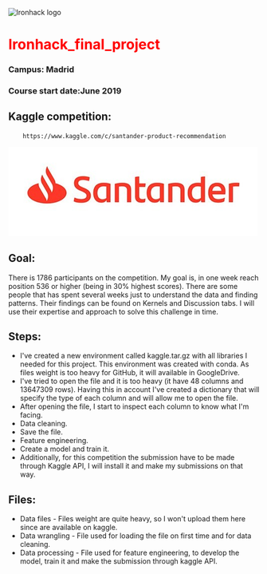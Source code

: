 ![Ironhack logo](https://i.imgur.com/1QgrNNw.png)


# <font color=red>Ironhack_final_project</font>
### Campus: Madrid       
### Course start date:June 2019

## Kaggle competition: 
		https://www.kaggle.com/c/santander-product-recommendation

![Santander logo](./santander_logo.jpg)

## Goal:
There is 1786 participants on the competition. My goal is, in one week reach position 536 or higher (being in 30% highest scores). There are some people that has spent several weeks just to understand the data and finding patterns. Their findings can be found on Kernels and Discussion tabs. I will use their expertise and approach to solve this challenge in time.

## Steps:
* I've created a new environment called kaggle.tar.gz with all libraries I needed for this project. This environment was created with conda. As files weight is too heavy for GitHub, it will available in GoogleDrive.
* I've tried to open the file and it is too heavy (it have 48 columns and 13647309 rows). Having this in account I've created a dictionary that will specify the type of each column and will allow me to open the file.
* After opening the file, I start to inspect each column to know what I'm facing.
* Data cleaning.
* Save the file.
* Feature engineering.
* Create a model and train it.
* Additionally, for this competition the submission have to be made through Kaggle API, I will install it and make my submissions on that way.

## Files:
* Data files - Files weight are quite heavy, so I won't upload them here since are available on kaggle.
* Data wrangling - File used for loading the file on first time and for data cleaning.
* Data processing - File used for feature engineering, to develop the model, train it and make the submission through kaggle API.

